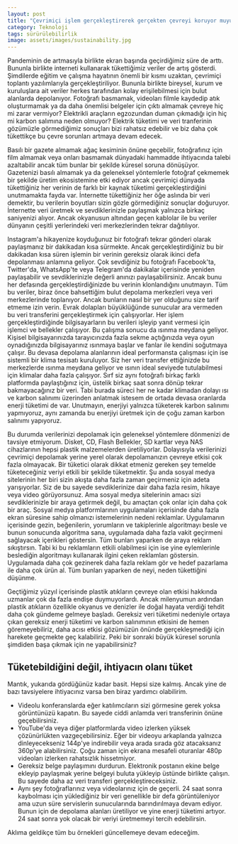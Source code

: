 ```yaml
---
layout: post
title: "Çevrimiçi işlem gerçekleştirerek gerçekten çevreyi koruyor muyuz?"
category: Teknoloji
tags: sürürülebilirlik
image: assets/images/sustainability.jpg
---
```

Pandeminin de artmasıyla birlikte ekran başında geçirdiğimiz süre de arttı. Bununla birlikte interneti kullanarak tükettiğimiz veriler de artış gösterdi. Şimdilerde eğitim ve çalışma hayatının önemli bir kısmı uzaktan, çevrimiçi toplantı yazılımlarıyla gerçekleştiriliyor. Bununla birlikte bireysel, kurum ve kuruluşlara ait veriler herkes tarafından kolay erişilebilmesi için bulut alanlarda depolanıyor. Fotoğrafı basmamak, videoları filmle kaydedip atık oluşturmamak ya da daha önemlisi belgeler için çıktı almamak çevreye hiç mi zarar vermiyor? Elektrikli araçların egzozundan duman çıkmadığı için hiç mi karbon salımına neden olmuyor? Elektrik tüketimi ve veri tranferinin gözümüzle görmediğimiz sonuçları bizi rahatsız edebilir ve biz daha çok tükettikçe bu çevre sorunları artmaya devam edecek.

Basılı bir gazete almamak ağaç kesiminin önüne geçebilir, fotoğrafınız için film almamak veya onları basmamak dünyadaki hammadde ihtiyacında talebi azaltabilir ancak tüm bunlar bir şekilde küresel soruna dönüşüyor. Gazetenizi basılı almamak ya da geleneksel yöntemlerle fotoğraf çekmemek bir şekilde üretim ekosistemine etki ediyor ancak çevrimiçi dünyada tükettiğiniz her verinin de farklı bir kaynak tüketimi gerçekleştirdiğini unutmamakta fayda var. İnternette tükettiğiniz her öğe aslında bir veri demektir, bu verilerin boyutları sizin gözle görmediğiniz sonuçlar doğuruyor. İnternette veri üretmek ve sevdiklerinizle paylaşmak yalnızca birkaç saniyenizi alıyor. Ancak okyanusun altından geçen kablolar ile bu veriler dünyanın çeşitli yerlerindeki veri merkezlerinden tekrar dağıtılıyor.

Instagram'a hikayenize koyduğunuz bir fotoğrafı tekrar gönderi olarak paylaşmanız bir dakikadan kısa sürmekte. Ancak gerçekleştirdiğiniz bu bir dakikadan kısa süren işlemin bir verinin gereksiz olarak ikinci defa depolanması anlamına geliyor. Çok sevdiğiniz bu fotoğrafı Facebook'ta, Twitter'da, WhatsApp'te veya Telegram'da dakikalar içerisinde yeniden paylaşabilir ve sevdiklerinizle değerli anınızı paylaşabilirsiniz. Ancak bunu her defasında gerçekleştirdiğinizde bu verinin klonlandığını unutmayın. Tüm bu veriler, biraz önce bahsettiğim bulut depolama merkezleri veya veri merkezlerinde toplanıyor. Ancak bunların nasıl bir yer olduğunu size tarif etmeme izin verin. Evrak dolapları büyüklüğünde sunucular ara vermeden bu veri transferini gerçekleştirmek için çalışıyorlar. Her işlem gerçekleştirdiğinde bilgisayarların bu verileri işleyip yanıt vermesi için işlemci ve bellekler çalışıyor. Bu çalışma sonucu da ısınma meydana geliyor. Kişisel bilgisayarınızda tarayıcınızda fazla sekme açtığınızda veya oyun oynadığınızda bilgisayarınız ısınmaya başlar ve fanlar ile kendini soğutmaya çalışır. Bu devasa depolama alanlarının ideal performansta çalışması için ise sistemli bir klima tesisatı kuruluyor. Siz her veri transfer ettiğinizde bu merkezlerde ısınma meydana geliyor ve ısının ideal seviyede tutulabilmesi için klimalar daha fazla çalışıyor. Sırf siz aynı fotoğrafı birkaç farklı platformda paylaştığınız için, üstelik birkaç saat sonra dönüp tekrar bakmayacağınız bir veri. Tabi burada süreci her ne kadar klimadan dolayı ısı ve karbon salınımı üzerinden anlatmak istesem de ortada devasa oranlarda enerji tüketimi de var. Unutmayın, enerjiyi yalnızca tüketerek karbon salınımı yapmıyoruz, aynı zamanda bu enerjiyi üretmek için de çoğu zaman karbon salınımı yapıyoruz.

Bu durumda verilerinizi depolamak için geleneksel yöntemlere dönmenizi de tavsiye etmiyorum. Disket, CD, Flash Bellekler, SD kartlar veya NAS cihazlarının hepsi plastik malzemelerden üretiliyorlar. Dolayısıyla verilerinizi çevrimiçi depolamak yerine yerel olarak depolamanızın çevreye etkisi çok fazla olmayacak. Bir tüketici olarak dikkat etmeniz gereken şey temelde tüketeceğiniz veriyi etkili bir şekilde tüketmektir. Şu anda sosyal medya sitelerinin her biri sizin akışta daha fazla zaman geçirmeniz için adeta yarışıyorlar. Siz de bu sayede sevdiklerinize dair daha fazla resim, hikaye veya video görüyorsunuz. Ama sosyal medya sitelerinin amacı sizi sevdiklerinizle bir araya getirmek değil, bu amaçtan çok onlar için daha çok bir araç. Sosyal medya platformlarının uygulamaları içerisinde daha fazla ekran süresine sahip olmanızı istemelerinin nedeni reklamlar. Uygulamanın içerisinde gezin, beğenilerin, yorumların ve takiplerinle algoritmayı besle ve bunun sonucunda algoritma sana, uygulamada daha fazla vakit geçirmeni sağlayacak içerikleri göstersin. Tüm bunları yaparken de araya reklam sıkıştırsın. Tabi ki bu reklamların etkili olabilmesi için ise yine eylemlerinle beslediğin algoritmayı kullanarak ilgini çeken reklamları göstersin. Uygulamada daha çok gezinerek daha fazla reklam gör ve hedef pazarlama ile daha çok ürün al. Tüm bunları yaparken de neyi, neden tükettiğini düşünme.

Geçtiğimiz yüzyıl içerisinde plastik atıkların çevreye olan etkisi hakkında uzmanlar çok da fazla endişe duymuyorlardı. Ancak milenyumun ardından plastik atıkların özellikle okyanus ve denizler ile doğal hayata verdiği tehdit daha çok gündeme gelmeye başladı. Gereksiz veri tüketimi nedeniyle ortaya çıkan gereksiz enerji tüketimi ve karbon salınımının etkisini de hemen göremeyebiliriz, daha acısı etkisi gözümüzün önünde gerçekleşmediği için harekete geçmekte geç kalabiliriz. Peki bir sonraki büyük küresel sorunla şimdiden başa çıkmak için ne yapabilirsiniz?

## Tüketebildiğini değil, ihtiyacın olanı tüket
Mantık, yukarıda gördüğünüz kadar basit. Hepsi size kalmış. Ancak yine de bazı tavsiyelere ihtiyacınız varsa ben biraz yardımcı olabilirim.

- Videolu konferanslarda eğer katılımcıların sizi görmesine gerek yoksa görüntünüzü kapatın. Bu sayede ciddi anlamda veri transferinin önüne geçebilirsiniz.
- YouTube'da veya diğer platformlarda video izlerken yüksek çözünürlükten vazgeçebilirsiniz. Eğer bir videoyu arkaplanda yalnızca dinleyecekseniz 144p'ye indirebilir veya arada sırada göz atacaksanız 360p'ye alabilirsiniz. Çoğu zaman için ekrana mesafeli oturanlar 480p videoları izlerken rahatsızlık hissetmiyor.
- Gereksiz belge paylaşımını durdurun. Elektronik postanın ekine belge ekleyip paylaşmak yerine belgeyi buluta yükleyip üstünde birlikte çalışın. Bu sayede daha az veri transferi gerçekleştireceksiniz.
- Aynı şey fotoğraflarınız veya videolarınız için de geçerli. 24 saat sonra kaybolması için yüklediğiniz bir veri genellikle bir defa görüntüleniyor ama uzun süre servislerin sunucularında barındırılmaya devam ediyor. Bunun için de depolama alanları üretiliyor ve yine enerji tüketimi artıyor. 24 saat sonra yok olacak bir veriyi üretmemeyi tercih edebilirsin.

Aklıma geldikçe tüm bu örnekleri güncellemeye devam edeceğim.
